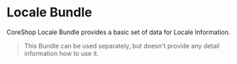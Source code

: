#  Locale Bundle

CoreShop Locale Bundle provides a basic set of data for Locale Information.

> This Bundle can be used separately, but doesn't provide any detail information how to use it.